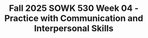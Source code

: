 ---
layout: single_embed_slide
title: "Fall 2025 SOWK 530 Week 04 - Practice with Communication and Interpersonal Skills"
presentation_id: 6uGJwn
slides:
  - slide_name: ../deck-6uGJwn-large-0.jpeg
    slide_thumbnail: ../deck-6uGJwn-thumb-0.jpeg
    slide_alt: "A pair of sausages resembles jump rope handles, with a cord connecting them, on a purple background. Text: 'PRACTICE with Communication & Interpersonal Skills. Fall 2025 SOWK 530 Week 04. Jacob Campbell, Ph.D. LICSW, Heritage University.'"
  - slide_name: ../deck-6uGJwn-large-1.jpeg
    slide_thumbnail: ../deck-6uGJwn-thumb-1.jpeg
    slide_alt: "The image is a presentation slide with text. The agenda includes a review of skills and interview barriers. Learning objectives focus on verbal skills, interpersonal practice, and communication techniques. The footer credits Jacob Campbell, Ph.D., LICSW, from Heritage University, with the course title and date."
  - slide_name: ../deck-6uGJwn-large-2.jpeg
    slide_thumbnail: ../deck-6uGJwn-thumb-2.jpeg
    slide_alt: "A blue and yellow toolbox labeled 'FOLLOWING SKILLS Tools' sits centered on a white background. Text includes: 'Jacob Campbell, Ph.D., LICSW, Heritage University,' and 'Practice w/ Communication & Interpersonal Skills, Fall 2025 SOWK 530 Week 04.'"
  - slide_name: ../deck-6uGJwn-large-3.jpeg
    slide_thumbnail: ../deck-6uGJwn-thumb-3.jpeg
    slide_alt: "A blue and yellow toolbox icon sits on a white background. Text reads, 'Jacob Campbell, Ph.D. LICSW, Heritage University. Practice with Communication & Interpersonal Skills, Fall 2025 SOWK 530 Week 04.'"
  - slide_name: ../deck-6uGJwn-large-4.jpeg
    slide_thumbnail: ../deck-6uGJwn-thumb-4.jpeg
    slide_alt: "The slide displays a yellow toolbox icon with a blue top, alongside text listing communication skills: furthering, reflection, closed/open-ended responses, focus, summarizing, and concreteness. It's part of a presentation by Jacob Campbell, Ph.D., for a course on Communication & Interpersonal Skills in Fall 2025, Week 04."
  - slide_name: ../deck-6uGJwn-large-5.jpeg
    slide_thumbnail: ../deck-6uGJwn-thumb-5.jpeg
    slide_alt: "A blue and yellow toolbox icon is displayed. List on the left: 'Furthering Responses, Reflection Responses, Closed-Ended Responses, Open-Ended Responses, Providing & Maintaining Focus, Summarizing, Seeking Concreteness.' Footer: Jacob Campbell, Ph.D., LICSW, Heritage University; Practice w/ Communication & Interpersonal Skills, Fall 2025 SOWK 530 Week 04."
  - slide_name: ../deck-6uGJwn-large-6.jpeg
    slide_thumbnail: ../deck-6uGJwn-thumb-6.jpeg
    slide_alt: "A slide includes a list of skills: 'FURTHERING RESPONSES, REFLECTION RESPONSES, CLOSED-ENDED RESPONSES, OPEN-ENDED RESPONSES, PROVIDING & MAINTAINING FOCUS, SUMMARIZING, SEEKING CONCRETENESS.' At the bottom, a blue and yellow toolbox graphic labeled 'FOLLOWING SKILLS Tools.' Context: Educational presentation by Jacob Campbell, Ph.D., LICSW, for Fall 2025 SOWK 530 Week 04."
  - slide_name: ../deck-6uGJwn-large-7.jpeg
    slide_thumbnail: ../deck-6uGJwn-thumb-7.jpeg
    slide_alt: "A slide lists skills and tools for effective communication on the left, including reflection and summarizing. To the right, it describes 'furthering responses' like nonverbal prompts. Credits mention Jacob Campbell, Ph.D., Heritage University, and cite Hepworth et al., 2023."
  - slide_name: ../deck-6uGJwn-large-8.jpeg
    slide_thumbnail: ../deck-6uGJwn-thumb-8.jpeg
    slide_alt: "**Object**: Slide content**Action**: Describes communication skills and reflection responses**Context**: Presentation slide titled 'Following Skills Tools' with bullet points on response types and reflection methods. **Text**:- **Furthering Responses**: Closed-ended, open-ended, providing focus, summarizing, seeking concreteness- **Reflection of Content**: Emphasize cognitive aspects of client messages- **Reflection of Affect**: Relate with responses capturing clients' affect- **Footer**: Jacob Campbell, Ph.D. LICSW, Heritage University, Hepworth et al., 2023, Practice with Communication & Interpersonal Skills, Fall 2025 SOWK 530 Week 04"
  - slide_name: ../deck-6uGJwn-large-9.jpeg
    slide_thumbnail: ../deck-6uGJwn-thumb-9.jpeg
    slide_alt: "A woman stands solemnly among others, projecting intense feelings in a classroom context. Text includes 'EXAMPLE OF SOMEBODY SHARING INTENSE FEELINGS' and references to 'Freedom Writers' and course details at the bottom."
  - slide_name: ../deck-6uGJwn-large-10.jpeg
    slide_thumbnail: ../deck-6uGJwn-thumb-10.jpeg
    slide_alt: "The slide focuses on 'Following Skills' in counseling, detailing types of reflection responses like simple reflections, complex reflections, and reframing. Context includes tools for skill development in communication courses."
  - slide_name: ../deck-6uGJwn-large-11.jpeg
    slide_thumbnail: ../deck-6uGJwn-thumb-11.jpeg
    slide_alt: "A presentation slide features 'Following Skills' toolbox, listing communication skills like reflection responses. It details closed-ended responses, restricting replies to short answers. Jacob Campbell, Ph.D., LICSW, presents for a university course.Text:- Furthering Responses- Reflection Responses- Open-ended Responses- Providing & Maintaining Focus- Summarizing- Seeking Concreteness- Following Skills: Tools- Closed-Ended Responses- Define a topic and restrict the client’s response to a few words or a simple yes or no answer.- Jacob Campbell, Ph.D., LICSW- Heritage University- (Hepworth et al., 2023)- Practice w/ Communication & Interpersonal Skills, Fall 2025 SOWK 530 Week 04"
  - slide_name: ../deck-6uGJwn-large-12.jpeg
    slide_thumbnail: ../deck-6uGJwn-thumb-12.jpeg
    slide_alt: "A presentation slide features headings like 'Furthering Responses' and 'Open-Ended Responses,' with text about inviting expression. A graphic shows 'Following Skills: Tools.' Presented by Jacob Campbell, Ph.D., Heritage University."
  - slide_name: ../deck-6uGJwn-large-13.jpeg
    slide_thumbnail: ../deck-6uGJwn-thumb-13.jpeg
    slide_alt: "A slide titled 'Providing & Maintaining Focus' outlines methods for effective communication in practice. It includes techniques like furthering, reflection, and open-ended responses, alongside 'Following Skills' tools. Authored by Jacob Campbell, Ph.D."
  - slide_name: ../deck-6uGJwn-large-14.jpeg
    slide_thumbnail: ../deck-6uGJwn-thumb-14.jpeg
    slide_alt: "The slide features a toolbox graphic labeled 'Following Skills - Tools,' listing: 'Furthering Responses, Reflection Responses, Closed-Ended Responses, Open-Ended Responses, Providing & Maintaining Focus, Seeking Concreteness.' It includes a 'Summarizing' section: 'Highlighting key aspects, Making connections, Reviewing major focal points, Recapitulating highlights and progress.' Jacob Campbell, Ph.D. LICSW  Heritage University  Practice w/ Communication & Interpersonal Skills  Fall 2025 SOWK 530 Week 04"
  - slide_name: ../deck-6uGJwn-large-15.jpeg
    slide_thumbnail: ../deck-6uGJwn-thumb-15.jpeg
    slide_alt: "The image shows a presentation slide with 'Following Skills' tools and topics like 'Furthering Responses' and 'Summarizing.' It highlights 'Seeking Concreteness' tasks, such as checking perceptions and clarifying terms. An additional text mentions Jacob Campbell at Heritage University."
  - slide_name: ../deck-6uGJwn-large-16.jpeg
    slide_thumbnail: ../deck-6uGJwn-thumb-16.jpeg
    slide_alt: "A slide features 'Following Skills' tools emphasizing responses, focus, and summarizing. Accompanying points outline techniques for seeking concreteness in communication. Credits note Jacob Campbell and Hepworth et al., for a 2025 course presentation."
  - slide_name: ../deck-6uGJwn-large-17.jpeg
    slide_thumbnail: ../deck-6uGJwn-thumb-17.jpeg
    slide_alt: "Toolbox diagram illustrates 'Following Skills' with text listing communication techniques like 'Furthering Responses' and 'Summarizing.' Presented by Jacob Campbell, Ph.D., for a communication course at Heritage University."
  - slide_name: ../deck-6uGJwn-large-18.jpeg
    slide_thumbnail: ../deck-6uGJwn-thumb-18.jpeg
    slide_alt: "A presentation slide showing a toolbox labeled 'FOLLOWING SKILLS.' It includes observer SW, client labels, and a checklist titled 'Initial Session Checklist' for sessions. Text prompts brainstorming and debriefing questions. Jacob Campbell, Ph.D., Heritage University, Fall 2025 SOWK 530 Week 04."
  - slide_name: ../deck-6uGJwn-large-19.jpeg
    slide_thumbnail: ../deck-6uGJwn-thumb-19.jpeg
    slide_alt: "A presentation slide displays the title 'DEMONSTRATION,' describing challenges faced by an MSW student managing courses, work, and family. It suggests seeking campus social worker support. Credits: Jacob Campbell, Ph.D., LICSW, Heritage University. Course: Practice w/ Communication & Interpersonal Skills, Fall 2025, SOWK 530, Week 04."
  - slide_name: ../deck-6uGJwn-large-20.jpeg
    slide_thumbnail: ../deck-6uGJwn-thumb-20.jpeg
    slide_alt: "A presentation slide features a role play session for freshmen college students with text outlining a scenario of anxiety, homesickness, and drinking. Contains sections for 'Before,' 'Session,' 'After,' and roles: 'Observer,' 'Interviewee,' and 'Interviewer.' Event details: Fall 2025 SOWK 530 Week 04 by Jacob Campbell, Ph.D., LICSW."
  - slide_name: ../deck-6uGJwn-large-21.jpeg
    slide_thumbnail: ../deck-6uGJwn-thumb-21.jpeg
    slide_alt: "Slide explaining a role play session: 'ROLE PLAY SESSION 2' featuring Estrella, referred to a social worker at a shelter. She feels conflicted about marriage and violence. Features roles: interviewer, interviewee, observer. Context: communication skills practice, Fall 2025, SOWK 530 Week 04."
  - slide_name: ../deck-6uGJwn-large-22.jpeg
    slide_thumbnail: ../deck-6uGJwn-thumb-22.jpeg
    slide_alt: "Slide titled 'Role Play Session 3' features text describing a homelessness scenario post-relationship. Instructs practice on housing options and coping skills. Includes labels: Interviewer, Observer, Interviewee. Footer mentions Jacob Campbell, Ph.D., Heritage University."
  - slide_name: ../deck-6uGJwn-large-23.jpeg
    slide_thumbnail: ../deck-6uGJwn-thumb-23.jpeg
    slide_alt: "A graphic depicts a person with text outlining verbal and nonverbal behaviors. Key points include facial expressions, eye contact, and body positioning. Text emphasizes assessing, eliminating, and increasing nonverbal behaviors. Text: 1. To assess your repetitive nonverbal behaviors2. To eliminate nonverbal styles that hinder effective communication3. To sustain and perhaps increase desirable nonverbal behaviorsSource: Jacob Campbell, Ph.D.LICSW, Heritage University, Hepworth et al., 2023, Practice w/ Communication & Interpersonal Skills, Fall 2025 SOWK 530 Week 04."
  - slide_name: ../deck-6uGJwn-large-24.jpeg
    slide_thumbnail: ../deck-6uGJwn-thumb-24.jpeg
    slide_alt: "A silhouette stands with headphones around it, symbolizing attentive listening. Quote: 'The opposite of talking isn't listening. The opposite of talking is waiting.' - Fran Lebowitz. Presentation details are at the bottom."
  - slide_name: ../deck-6uGJwn-large-25.jpeg
    slide_thumbnail: ../deck-6uGJwn-thumb-25.jpeg
    slide_alt: "Diagram with arrows illustrating four body positions: 'Open' (left), 'Closed' (right), 'Relaxed' (top), 'Tense' (bottom). Text highlights posture’s role in communication. Includes course and instructor details at bottom."
  - slide_name: ../deck-6uGJwn-large-26.jpeg
    slide_thumbnail: ../deck-6uGJwn-thumb-26.jpeg
    slide_alt: "The slide contrasts recommended and not recommended postures. Recommended: expressive arms, forward-leaning body. Not Recommended: rigid posture, folded arms, fidgeting, leaning back. Footer notes source, course, and author details."
  - slide_name: ../deck-6uGJwn-large-27.jpeg
    slide_thumbnail: ../deck-6uGJwn-thumb-27.jpeg
    slide_alt: "A presentation slide explains the importance of eye contact in client rapport, emphasizing cultural variations. An arrow diagram shows 'No Eye Contact,' 'Moderate Eye Contact,' and 'Constant Eye Contact.'  Text includes:- Jacob Campbell, Ph.D. LICSW- Heritage University- Practice w/ Communication & Interpersonal Skills- Fall 2025 SOWK 530 Week 04"
  - slide_name: ../deck-6uGJwn-large-28.jpeg
    slide_thumbnail: ../deck-6uGJwn-thumb-28.jpeg
    slide_alt: "Images of six facial expressions labeled as Anger, Disgust, Fear, Joy, Sadness, and Surprise, are displayed in a grid. Context: Presentation on 'Facial Expressions' by Jacob Campbell, Ph.D. Heritage University. 'Practice w/ Communication & Interpersonal Skills,' Fall 2025 SOWK 530 Week 04. (Mizgajski & Morzy, 2019)."
  - slide_name: ../deck-6uGJwn-large-29.jpeg
    slide_thumbnail: ../deck-6uGJwn-thumb-29.jpeg
    slide_alt: "**Object**: Slide from a presentation  **Action**: Lists recommended and not recommended facial expressions  **Context**: Slide titled 'Facial Expressions' with bullet points under 'Recommended' and 'Not Recommended.' Includes suggestions like direct eye contact and avoiding excessive nodding.**Text**: - Recommended:   - Direct eye contact (except when culturally proscribed)  - Warmth and concern reflected in facial expression  - Eyes at the same level as client's  - Appropriately varied and animated facial expressions  - Mouth relaxed; occasional smiles- Not Recommended:  - Avoidance of eye contact  - Staring or fixating on person or object  - Lifting eyebrow critically  - Eye level higher or lower than client’s  - Nodding head excessively  - Yawning  - Frozen or rigid facial expressions  - Inappropriate slight smile  - Pursing or biting lipsIncludes details like Jacob Campbell, Ph.D. LICSW at Heritage University; reference to Hepworth et al., 2023, for a communication and interpersonal skills course, Fall 2025, SOWK 530 Week 04."
  - slide_name: ../deck-6uGJwn-large-30.jpeg
    slide_thumbnail: ../deck-6uGJwn-thumb-30.jpeg
    slide_alt: "Silhouette of a person stands against a backdrop divided into four colored zones labeled 'Intimate,' 'Personal,' 'Social,' and 'Public,' indicating body positioning distances with arrows. Text: - 'Body Positioning'- Jacob Campbell, Ph.D., LICSW, Heritage University- Practice w/ Communication & Interpersonal Skills, Fall 2025 SOWK 530 Week 04"
  - slide_name: ../deck-6uGJwn-large-31.jpeg
    slide_thumbnail: ../deck-6uGJwn-thumb-31.jpeg
    slide_alt: "The image shows a slide from a presentation on 'PHYSICAL PROXIMITY' with two columns: 'Recommended' and 'Not Recommended.' Recommended: 'Three to five feet between chairs.' Not Recommended: 'Excessive closeness or distance,' 'Talking across desk or other barrier.' Created by Jacob Campbell, Ph.D., LICSW, Heritage University for Fall 2025 SOWK 530 Week 04."
  - slide_name: ../deck-6uGJwn-large-32.jpeg
    slide_thumbnail: ../deck-6uGJwn-thumb-32.jpeg
    slide_alt: "Three beige squares display the words 'Tone,' 'Volume,' and 'Cadence,' illustrating elements of paraverbal communication. The slide is titled 'PARAVERBAL COMMUNICATION' with additional text about a presentation by Jacob Campbell, Ph.D., LICSW."
  - slide_name: ../deck-6uGJwn-large-33.jpeg
    slide_thumbnail: ../deck-6uGJwn-thumb-33.jpeg
    slide_alt: "The slide displays the phrase 'HOW CAN I HELP YOU,' with 'HOW' in an orange box. It's titled 'TONE OF VOICE.' Context: Presentation on communication skills at Heritage University by Jacob Campbell, Ph.D., LICSW, for Fall 2023 SOWK 530 Week 04."
  - slide_name: ../deck-6uGJwn-large-34.jpeg
    slide_thumbnail: ../deck-6uGJwn-thumb-34.jpeg
    slide_alt: "Text 'HOW CAN I HELP YOU' appears centrally, with 'CAN' highlighted in orange. The slide is titled 'TONE OF VOICE.' The footer reads 'Jacob Campbell, Ph.D. LICSW, Heritage University,' and 'Practice w/ Communication & Interpersonal Skills, Fall 2025 SOWK 530 Week 04.' The background is white."
  - slide_name: ../deck-6uGJwn-large-35.jpeg
    slide_thumbnail: ../deck-6uGJwn-thumb-35.jpeg
    slide_alt: "Text 'HOW CAN I HELP YOU' is centered, with the 'I' highlighted in orange. Title reads 'TONE OF VOICE.' Footer: 'Jacob Campbell, Ph.D., LICSW, Heritage University,' 'Practice w/ Communication & Interpersonal Skills,' 'Fall 2025 SOWK 530 Week 04.'"
  - slide_name: ../deck-6uGJwn-large-36.jpeg
    slide_thumbnail: ../deck-6uGJwn-thumb-36.jpeg
    slide_alt: "The slide features the bold text 'HOW CAN I HELP YOU,' with 'HELP' in orange. It's titled 'TONE OF VOICE.' Additional text includes: Jacob Campbell, Ph.D., LICSW, Heritage University, Practice w/ Communication & Interpersonal Skills, Fall 2025 SOWK 530 Week 04."
  - slide_name: ../deck-6uGJwn-large-37.jpeg
    slide_thumbnail: ../deck-6uGJwn-thumb-37.jpeg
    slide_alt: "Text-centered slide states 'HOW CAN I HELP YOU', with 'YOU' highlighted. Title reads 'TONE OF VOICE'. Footer includes 'Jacob Campbell, Ph.D. LICSW' and course details."
  - slide_name: ../deck-6uGJwn-large-38.jpeg
    slide_thumbnail: ../deck-6uGJwn-thumb-38.jpeg
    slide_alt: "**Object:** Comparison table  **Action:** Lists recommended and not recommended voice qualities  **Context:** Presentation slide on communication skills  **Text:**- **Voice**  - **Recommended:** Clearly audible but not loud, warmth in tone, modulated voice, moderate tempo  - **Not Recommended:** Mumbling, monotonic, halting, grammatical errors, silences, animated speech, inconsistent tempo, nervous laughter, throat clearing, speaking loudly**Additional Details:**- Jacob Campbell, Ph.D. LICSW, Heritage University- Hepworth et al., 2023- Practice w/ Communication & Interpersonal Skills- Fall 2025 SOWK 530 Week 04"
  - slide_name: ../deck-6uGJwn-large-39.jpeg
    slide_thumbnail: ../deck-6uGJwn-thumb-39.jpeg
    slide_alt: "Text slide listing inappropriate interviewing technique barriers, including stacking questions, leading questions, and inappropriate interruptions. Additional barriers: parroting phrases, dwelling on past, tangential exploration. Context: Academic presentation on communication skills."
---